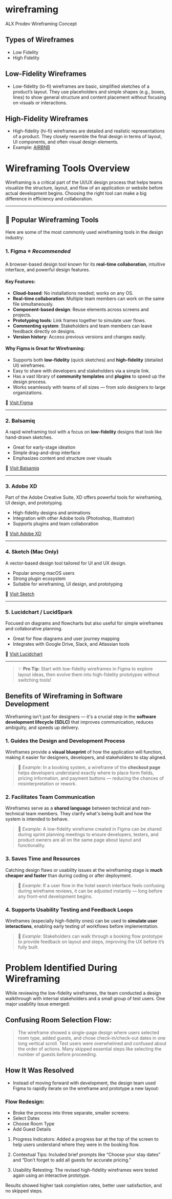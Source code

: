 # wireframing
ALX Prodev Wireframing Concept

## Types of Wireframes
- Low Fidelity
- High Fidelity

## Low-Fidelity Wireframes
- Low-fidelity (lo-fi) wireframes are basic, simplified sketches of a product’s layout. They use placeholders and simple shapes (e.g., boxes, lines) to show general structure and content placement without focusing on visuals or interactions.

## High-Fidelity Wireframes
- High-fidelity (hi-fi) wireframes are detailed and realistic representations of a product. They closely resemble the final design in terms of layout, UI components, and often visual design elements.
- Example: [AIRBNB](https://www.figma.com/design/E2BRqdPcKkrnX6hLGPto8Z/Project-Airbnb?node-id=1-2)

#  Wireframing Tools Overview

Wireframing is a critical part of the UI/UX design process that helps teams visualize the structure, layout, and flow of an application or website before actual development begins. Choosing the right tool can make a big difference in efficiency and collaboration.

---

## 🔧 Popular Wireframing Tools

Here are some of the most commonly used wireframing tools in the design industry:

### 1. **Figma** ⭐️ *Recommended*
A browser-based design tool known for its **real-time collaboration**, intuitive interface, and powerful design features.

####  Key Features:
- **Cloud-based**: No installations needed; works on any OS.
- **Real-time collaboration**: Multiple team members can work on the same file simultaneously.
- **Component-based design**: Reuse elements across screens and projects.
- **Prototyping tools**: Link frames together to simulate user flows.
- **Commenting system**: Stakeholders and team members can leave feedback directly on designs.
- **Version history**: Access previous versions and changes easily.

####  Why Figma is Great for Wireframing:
- Supports both **low-fidelity** (quick sketches) and **high-fidelity** (detailed UI) wireframes.
- Easy to share with developers and stakeholders via a simple link.
- Has a vast library of **community templates** and **plugins** to speed up the design process.
- Works seamlessly with teams of all sizes — from solo designers to large organizations.

🔗 [Visit Figma](https://www.figma.com)

---

### 2. **Balsamiq**
A rapid wireframing tool with a focus on **low-fidelity** designs that look like hand-drawn sketches.

- Great for early-stage ideation
- Simple drag-and-drop interface
- Emphasizes content and structure over visuals

🔗 [Visit Balsamiq](https://balsamiq.com)

---

### 3. **Adobe XD**
Part of the Adobe Creative Suite, XD offers powerful tools for wireframing, UI design, and prototyping.

- High-fidelity designs and animations
- Integration with other Adobe tools (Photoshop, Illustrator)
- Supports plugins and team collaboration

🔗 [Visit Adobe XD](https://www.adobe.com/products/xd.html)

---

### 4. **Sketch** (Mac Only)
A vector-based design tool tailored for UI and UX design.

- Popular among macOS users
- Strong plugin ecosystem
- Suitable for wireframing, UI design, and prototyping

🔗 [Visit Sketch](https://www.sketch.com)

---

### 5. **Lucidchart / LucidSpark**
Focused on diagrams and flowcharts but also useful for simple wireframes and collaborative planning.

- Great for flow diagrams and user journey mapping
- Integrates with Google Drive, Slack, and Atlassian tools

🔗 [Visit Lucidchart](https://www.lucidchart.com)

---

> ✨ **Pro Tip**: Start with low-fidelity wireframes in Figma to explore layout ideas, then evolve them into high-fidelity prototypes without switching tools!

## Benefits of Wireframing in Software Development

Wireframing isn't just for designers — it's a crucial step in the **software development lifecycle (SDLC)** that improves communication, reduces ambiguity, and speeds up delivery.

###  1. Guides the Design and Development Process
Wireframes provide a **visual blueprint** of how the application will function, making it easier for designers, developers, and stakeholders to stay aligned.

> 🔹 *Example:* In a booking system, a wireframe of the **checkout page** helps developers understand exactly where to place form fields, pricing information, and payment buttons — reducing the chances of misinterpretation or rework.

###  2. Facilitates Team Communication
Wireframes serve as a **shared language** between technical and non-technical team members. They clarify what's being built and how the system is intended to behave.

> 🔹 *Example:* A low-fidelity wireframe created in Figma can be shared during sprint planning meetings to ensure developers, testers, and product owners are all on the same page about layout and functionality.

###  3. Saves Time and Resources
Catching design flaws or usability issues at the wireframing stage is **much cheaper and faster** than during coding or after deployment.

> 🔹 *Example:* If a user flow in the hotel search interface feels confusing during wireframe reviews, it can be adjusted instantly — long before any front-end development begins.

###  4. Supports Usability Testing and Feedback Loops
Wireframes (especially high-fidelity ones) can be used to **simulate user interactions**, enabling early testing of workflows before implementation.

> 🔹 *Example:* Stakeholders can walk through a booking flow prototype to provide feedback on layout and steps, improving the UX before it’s fully built.
> 


# Problem Identified During Wireframing
While reviewing the low-fidelity wireframes, the team conducted a design walkthrough with internal stakeholders and a small group of test users. One major usability issue emerged:

## Confusing Room Selection Flow:
> The wireframe showed a single-page design where users selected room type, added guests, and chose check-in/check-out dates in one long vertical scroll.
> Test users were overwhelmed and confused about the order of actions.
> Many skipped essential steps like selecting the number of guests before proceeding.



## How It Was Resolved
- Instead of moving forward with development, the design team used Figma to rapidly iterate on the wireframe and prototype a new layout:

### Flow Redesign:

- Broke the process into three separate, smaller screens:
- Select Dates
- Choose Room Type
- Add Guest Details

1. Progress Indicators:
Added a progress bar at the top of the screen to help users understand where they were in the booking flow.

2. Contextual Tips:
Included brief prompts like “Choose your stay dates” and “Don’t forget to add all guests for accurate pricing.”

3. Usability Retesting:
The revised high-fidelity wireframes were tested again using an interactive prototype.

Results showed higher task completion rates, better user satisfaction, and no skipped steps.
